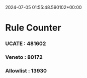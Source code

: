 2024-07-05 01:55:48.590102+00:00
# Rule Counter 
 ### UCATE : 481602

 ### Veneto : 80172

 ### Allowlist : 13930